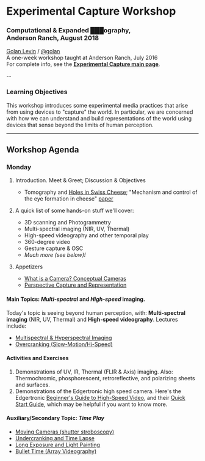 # Experimental Capture Workshop

### Computational & Expanded ███ography, <br/>Anderson Ranch, August 2018


[Golan Levin](http://flong.com) / [@golan](http://twitter.com/golan) <br />
A one-week workshop taught at Anderson Ranch, July 2016<br />
For complete info, see the [**Experimental Capture main page**](../README.md). 

--
### Learning Objectives

This workshop introduces some experimental media practices that arise from using devices to "capture" the world. In particular, we are concerned with how we can understand and build representations of the world using devices that sense beyond the limits of human perception. 

---

## Workshop Agenda

### Monday

1. Introduction. Meet & Greet; Discussion & Objectives 
	* Tomography and [Holes in Swiss Cheese](https://www.nytimes.com/2015/05/29/world/europe/switzerland-scientists-find-the-secret-to-the-holes-in-swiss-cheese-hay-dust.html); "Mechanism and control of the eye formation in cheese" [paper](https://scinapse.io/papers/2024396341)
	
1. A quick list of some hands-on stuff we'll cover: 
	* 3D scanning and Photogrammetry 
	* Multi-spectral imaging (NIR, UV, Thermal)
	* High-speed videography and other temporal play
	* 360-degree video 
	* Gesture capture & OSC
	* *Much more (see below)!*
1. Appetizers
	* [What is a Camera? Conceptual Cameras](../docs/conceptual-cameras.md)
	* [Perspective Capture and Representation](../docs/perspective.md)

#### Main Topics: *Multi-spectral* and *High-speed* imaging.

Today's topic is seeing beyond human perception, with: **Multi-spectral imaging** (NIR, UV, Thermal) and **High-speed videography**. Lectures include:  
* [Multispectral & Hyperspectral Imaging](../docs/hyperspectral.md)
* [Overcranking (Slow-Motion/Hi-Speed)](../docs/overcranking.md)

#### Activities and Exercises

1. Demonstrations of UV, IR, Thermal (FLIR & Axis) imaging. Also: Thermochromic, phosphorescent, retroreflective, and polarizing sheets and surfaces.
1. Demonstrations of the Edgertronic high speed camera. Here's the Edgertronic [Beginner's Guide to High-Speed Video](http://wiki.edgertronic.com/index.php/Beginner's_Guide_to_High_Speed_Video), and their [Quick Start Guide](https://wiki.edgertronic.com/index.php/Quick_start_guide), which may be helpful if you want to know more. 

#### Auxiliary/Secondary Topic: *Time Play*

* [Moving Cameras (shutter stroboscopy)](../docs/moving-cameras.md)
* [Undercranking and Time Lapse](../docs/undercranking.md)
* [Long Exposure and Light Painting](../docs/longexposure.md)
* [Bullet Time (Array Videography)](../docs/bullettime.md)



<!---

#### Photogrammetry 
1. Viewings (10:45-11:30)
	* [James George at Eyeo2015](https://vimeo.com/134973504) and on [Medium](https://medium.com/@obviousjim/spatialstorytelling-fa4b6ace3e16)
	* [A brief history of photogrammetry](../docs/Photogrammetry-and-3D-scanning.md)
	* [3D Capture Flowchart](pdf/3D_capture_flowchart.pdf) by Claire Hentschker
	* Alex Porter's Photoscan Tutorial #1: [Capturing with Photoscan](https://vimeo.com/123701711)
	* *Optional viewing*: Alex Porter's Tutorial for [Cleaning Photoscans](https://vimeo.com/123702711)

#### Activities, Exercises & Demonstrations 

1. Optional Exercises:
	* Camera Obscura
1. Exercises/Demonstrations with Photoscan: 
	* Photogrammetry with Photoscan, from stills
	* Photogrammetry with Photoscan, from video) <br />([**Instructions**](pdf/photogrammetry_from_video_with_photoscan.pdf) by Claire Hentschker)
1. Exercises/Demonstrations with other scanners: 
	* Depth capture with the Kinect & OF (examples/addons/kinectExample)
	* Depth capture with the Hokuyo LIDAR
	* Photogrammetry with iSense/Skanect <br />([**Instructions**](pdf/3D_scanning_with_skanect.pdf) by Claire Hentschker)





### Tuesday  



---

### Wednesday

Today's topic is **panoramic imaging**. We will also look at other forms of **time play**.  

1. Main Topics
	* [Panoramic, 360-degree, and environmental capture](../docs/environmental-capture.md)
	* [360 into youtube, by Claire](pdf/360_video_for_youtube.pdf)
	* [Stereography & Binocular Imaging](../docs/binocular-stereography.md)
		* Computing a [depth map from stereo images](https://github.com/CreativeInquiry/stereobm_depth_map), [download binary](download/stereobm_depth_map.zip)

[Google's YouTube MetaData Injector (to display equirectangular video in YouTube as a navigable space)](download/360.Video.Metadata.Tool.mac.zip)

	
#### Activities and Exercises


* Catadioptric omnidirectional/panoramic lens devices, using the [Sony Bloggie](http://www.flong.com/blog/2010/open-source-panoramic-video-bloggie-openframeworks-processing/), and [CatadioptricUnwarp360](https://github.com/danzeeeman/CatadioptricUnwarp360)
* Double-fisheye lens devices; Hugin & Autopano (Crecord) 
* Depth from stereo 

---

### Thursday 

1. Mini Lectures
	* [Gonioreflectometry](../docs/gonioreflectometry.md) 
	* [Slit Scanning](http://www.flong.com/texts/lists/slit_scan/)
	* [Expanded Audio Capture](../docs/audio.md)
1. Also on deck to view: 
	* [James George & Jonathan Minard, *CLOUDS*](http://cloudsdocumentary.com/)
	* [Paul Debevec's *light stage rendering*](http://www.pauldebevec.com/Research/LS/)
	* [Sophie Kahn](http://www.sophiekahn.net/#!Laura:RGB, 2011/zoom/c199t/image1afu)
	* [Computational Portraiture](http://prostheticknowledge.tumblr.com/post/101297249296/computational-portraiture-a-class-at-nyu-itp-run) (link from James George)
	* [Sophie Kahn](http://www.sophiekahn.net/)

#### Activities and Exercises

1. Demonstrations of: 
	* [FaceOSC](https://github.com/kylemcdonald/ofxFaceTracker/releases) / [video](https://vimeo.com/26098366) / [Templates](https://github.com/CreativeInquiry/FaceOSC-Templates)
	* [EyeOSC](https://github.com/kylemcdonald/AppropriatingNewTechnologies/downloads)
	* [TouchOSC](http://hexler.net/docs/touchosc-setup-other)
	* [OpenTSPS](http://www.tsps.cc/)
	* [LEAP controller](https://github.com/nok/leap-motion-processing)
	* [KinectV2OSC](https://github.com/microcosm/KinectV2-OSC)
2. DepthKit (RGBD Toolkit)


-- 

### Beyond


*To be organized on-the-fly, responding to circumstances. A list of activities and lectures we'll draw from throughout the week:*

* [Capturing and Representing Objects: Still Life & More](../docs/object-references.md)
* [Gesture recording and playback; 2D & 3D motion capture](../docs/gesture.md)
* [Photogrammetry and 3D scanning](../docs/Photogrammetry-and-3D-scanning.md)
* [Pixillation and Stop-Frame](../docs/pixillation.md)
* [Backwards (Retrograde) Time](../docs/backwards.md)
* [Looping (Canon) Time](../docs/looping.md)
* *[Portraiture: Capturing People and Movements](../docs/portraits.md)*
* *[Landscape: Capturing Places](../docs/places.md)*

--->
